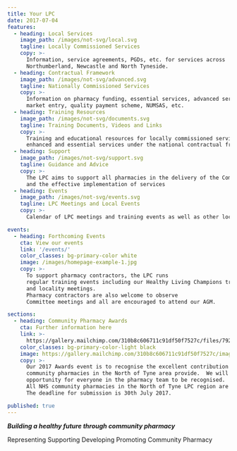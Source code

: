 ```yaml
---
title: Your LPC
date: 2017-07-04
features:
  - heading: Local Services
    image_path: /images/not-svg/local.svg
    tagline: Locally Commissioned Services
    copy: >-
      Information, service agreements, PGDs, etc. for services across
      Northumberland, Newcastle and North Tyneside.
  - heading: Contractual Framework
    image_path: /images/not-svg/advanced.svg
    tagline: Nationally Commissioned Services
    copy: >-
      Information on pharmacy funding, essential services, advanced services
      market entry, quality payment scheme, NUMSAS, etc.
  - heading: Training Resources
    image_path: /images/not-svg/documents.svg
    tagline: Training Documents, Videos and Links
    copy: >-
      Training and educational resources for locally commissioned services as well as 
      enhanced and essential services under the national contractual framework
  - heading: Support
    image_path: /images/not-svg/support.svg
    tagline: Guidance and Advice
    copy: >-
      The LPC aims to support all pharmacies in the delivery of the Community Pharmacy contractual framework
      and the effective implementation of services
  - heading: Events
    image_path: /images/not-svg/events.svg
    tagline: LPC Meetings and Local Events
    copy: >-
      Calendar of LPC meetings and training events as well as other local events of interest to community pharmacy

events:
  - heading: Forthcoming Events
    cta: View our events
    link: '/events/'
    color_classes: bg-primary-color white
    image: /images/homepage-example-1.jpg
    copy: >-
      To support pharmacy contractors, the LPC runs
      regular training events including our Healthy Living Champions training
      and locality meetings.
      Pharmacy contractors are also welcome to observe
      Committee meetings and all are encouraged to attend our AGM.

sections:
  - heading: Community Pharmacy Awards
    cta: Further information here
    link: >-
      https://gallery.mailchimp.com/310b8c606711c91df50f7527c/files/7920f7bd-e5d8-42c9-9dd7-3386537d5c62/LPC_Awards_Rev_17_06_A.pdf
    color_classes: bg-primary-color-light black
    image: https://gallery.mailchimp.com/310b8c606711c91df50f7527c/images/3b4a03e8-e47f-4b85-b196-13493dc3aa44.jpg
    copy: >-
      Our 2017 Awards event is to recognise the excellent contribution to patient care, public health and community involvement that
      community pharmacies in the North of Tyne area provide.  We will be presenting awards across six categories giving
      opportunity for everyone in the pharmacy team to be recognised.
      All NHS community pharmacies in the North of Tyne LPC region are eligible to enter the awards.
      The deadline for submission is 30th July 2017.    

published: true
---
```


**_Building a healthy future through community pharmacy_**

Representing  Supporting  Developing  Promoting Community Pharmacy

